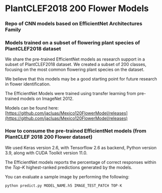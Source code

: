 # PlantCLEF2018 200 Flower Models
### Repo of CNN models based on EfficientNet Architectures Family
### Models trained on a subset of flowering plant species of PlantCLEF2018 dataset

We share the pre-trained EfficientNet models as research support in a subset of PlantCLEF2018 dataset. We created a subset of 200 classes, focusing on the most common flowering plant species on the dataset. 

We believe that this models may be a good starting point for future research in flower identification. 

The EfficientNet Models were trained using transfer learning from pre-trained models on ImageNet 2012.

Models can be found here: [https://github.com/jacluas/Mexico120FlowerModel/releases](https://github.com/jacluas/Mexico120FlowerModel/releases)

### How to consume the pre-trained EfficientNet models (from PlantCLEF 2018 200 Flower dataset)

We used Keras version 2.6, with Tensorflow 2.6 as backend, Python version 3.9, along with CUDA Toolkit version 11.0. 

The EfficientNet models reports the percentage of correct responses within the _Top-K_ highest-ranked predictions generated by the models.

You can evaluate a sample image by performing the following:

```python
python predict.py MODEL_NAME.h5 IMAGE_TEST_PATCH TOP-K
```


